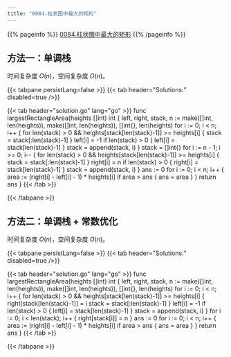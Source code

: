 ```yaml
---
title: "0084.柱状图中最大的矩形"
---
```


{{% pageinfo %}}
[0084.柱状图中最大的矩形](https://leetcode.cn/problems/largest-rectangle-in-histogram/)
{{% /pageinfo %}}

## 方法一：单调栈

时间复杂度 $O(n)$，空间复杂度 $O(n)$。

{{< tabpane persistLang=false >}}
{{< tab header="Solutions:" disabled=true />}}

{{< tab header="solution.go" lang="go" >}}
func largestRectangleArea(heights []int) int {
	left, right, stack, n := make([]int, len(heights)), make([]int, len(heights)), []int{}, len(heights)
	for i := 0; i < n; i++ {
		for len(stack) > 0 && heights[stack[len(stack)-1]] >= heights[i] {
			stack = stack[:len(stack)-1]
		}
		left[i] = -1
		if len(stack) > 0 {
			left[i] = stack[len(stack)-1]
		}
		stack = append(stack, i)
	}
	stack = []int{}
	for i := n - 1; i >= 0; i-- {
		for len(stack) > 0 && heights[stack[len(stack)-1]] >= heights[i] {
			stack = stack[:len(stack)-1]
		}
		right[i] = n
		if len(stack) > 0 {
			right[i] = stack[len(stack)-1]
		}
		stack = append(stack, i)
	}
	ans := 0
	for i := 0; i < n; i++ {
		area := (right[i] - left[i] - 1) * heights[i]
		if area > ans {
			ans = area
		}
	}
	return ans
}
{{< /tab >}}

{{< /tabpane >}}

## 方法二：单调栈 + 常数优化

时间复杂度 $O(n)$，空间复杂度 $O(n)$。

{{< tabpane persistLang=false >}}
{{< tab header="Solutions:" disabled=true />}}

{{< tab header="solution.go" lang="go" >}}
func largestRectangleArea(heights []int) int {
	left, right, stack, n := make([]int, len(heights)), make([]int, len(heights)), []int{}, len(heights)
	for i := 0; i < n; i++ {
		for len(stack) > 0 && heights[stack[len(stack)-1]] >= heights[i] {
			right[stack[len(stack)-1]] = i
			stack = stack[:len(stack)-1]
		}
		left[i] = -1
		if len(stack) > 0 {
			left[i] = stack[len(stack)-1]
		}
		stack = append(stack, i)
	}
	for i := 0; i < len(stack); i++ {
		right[stack[i]] = n
	}
	ans := 0
	for i := 0; i < n; i++ {
		area := (right[i] - left[i] - 1) * heights[i]
		if area > ans {
			ans = area
		}
	}
	return ans
}
{{< /tab >}}

{{< /tabpane >}}
